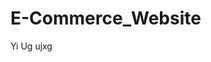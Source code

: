 # E-Commerce_Website
                 
                                                           
Yi
Ug ujxg
